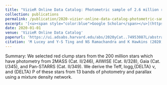 ```yaml
---
title: "VizieR Online Data Catalog: Photometric sample of 2.6 million red clump stars (Lucey+, 2020)"
collection: publications
permalink: /publication/2020-vizier-online-data-catalog-photometric-sample-of-2
excerpt: '[<u><span style="color:blue">Google Scholar</span></u>](https://scholar.google.com/scholar?q=VizieR+Online+Data+Catalog:+Photometric+sample+of+2.6+million+red+clump+stars+(Lucey+,+2020))'
date: 2020-01-01
venue: 'VizieR Online Data Catalog'
paperurl: 'https://ui.adsabs.harvard.edu/abs/2020yCat..74953087L/abstract'
citation: 'M Lucey and Y-S Ting and NS Ramachandra and K Hawkins (2020). "VizieR Online Data Catalog: Photometric sample of 2.6 million red clump stars (Lucey+, 2020)". VizieR Online Data Catalog.'
---
```


Summary: We selected red clump stars from the 200 million stars which have photometry from 2MASS (Cat. II/246), AllWISE (Cat. II/328), Gaia (Cat. I/345), and Pan-STARRS (Cat. II/349). We derive the Teff, logg,{DELTA} ν, and {DELTA} P of these stars from 13 bands of photometry and parallax using a mixture density network.
